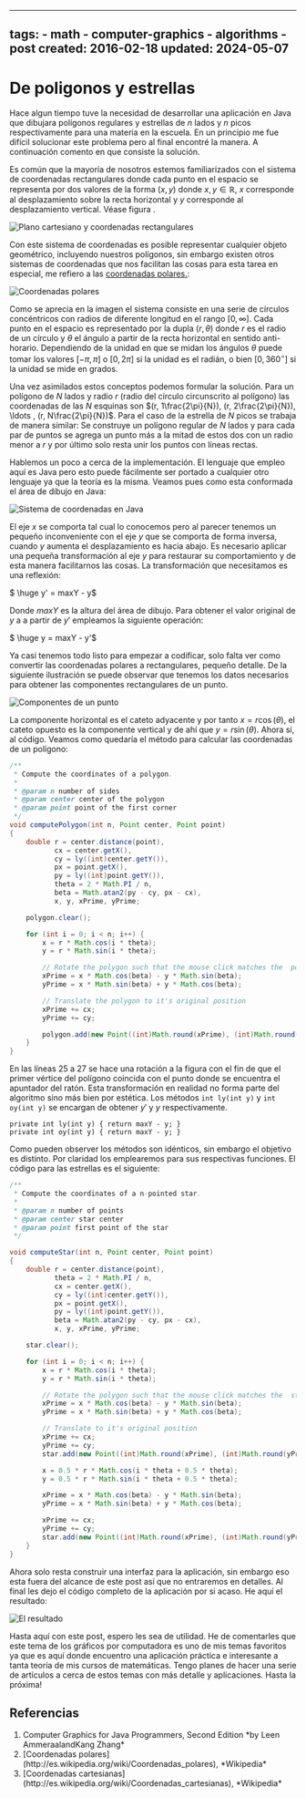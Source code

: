 <!-- vim: set spelllang=es_MX: -->
---
tags:
    - math
    - computer-graphics
    - algorithms
    - post
created: 2016-02-18
updated: 2024-05-07
---
# De poligonos y estrellas

Hace algun tiempo tuve la necesidad de desarrollar una aplicación en Java que dibujara polígonos regulares y estrellas de $n$ lados y $n$ picos respectivamente para una materia en la escuela. En un principio me fue difícil solucionar este problema pero al final encontré la manera. A continuación comento en que consiste la solución.
 
Es común que la mayoría de nosotros estemos familiarizados con el sistema de coordenadas rectangulares donde cada punto en el espacio se representa por dos valores de la forma $(x, y)$ donde $x,y \in \mathbb{R}$, $x$ corresponde al desplazamiento sobre la recta horizontal y $y$ corresponde al desplazamiento vertical. Véase figura .

![Plano cartesiano y coordenadas rectangulares](/de-poligonos-y-estrellas/plano_cartesiano.png)

Con este sistema de coordenadas es posible representar cualquier objeto geométrico, incluyendo nuestros polígonos, sin embargo existen otros sistemas de coordenadas que nos facilitan las cosas para esta tarea en especial, me refiero a las [coordenadas polares.](http://es.wikipedia.org/wiki/Coordenadas_polares):

![Coordenadas polares](/de-poligonos-y-estrellas/coordenadas_polares.png)

Como se aprecia en la imagen el sistema consiste en una serie de círculos concéntricos con radios de diferente longitud en el rango $[0, \infty]$. Cada punto en el espacio es representado por la dupla $(r, \theta)$ donde $r$ es el radio de un círculo y $\theta$ el ángulo a partir de la recta horizontal en sentido anti-horario. Dependiendo de la unidad en que se midan los ángulos $\theta$ puede tomar los valores $[-\pi, \pi]$ o $[0, 2\pi]$ si la unidad es el radián, o bien $[0, 360^{\circ}]$ si la unidad se mide en grados.

Una vez asimilados estos conceptos podemos formular la solución. Para un polígono de $N$ lados y radio $r$ (radio del círculo circunscrito al polígono) las coordenadas de las $N$ esquinas son $(r, 1\frac{2\pi}{N}), (r, 2\frac{2\pi}{N}), \ldots , (r, N\frac{2\pi}{N})$. Para el caso de la estrella de $N$ picos se trabaja de manera similar: Se construye un polígono regular de $N$ lados y para cada par de puntos se agrega un punto más a la mitad de estos dos con un radio menor a $r$ y por último solo resta unir los puntos con líneas rectas.

Hablemos un poco a cerca de la implementación. El lenguaje que empleo aquí es Java pero esto puede fácilmente ser portado a cualquier otro lenguaje ya que la teoría es la misma. Veamos pues como esta conformada el área de dibujo en Java:

![Sistema de coordenadas en Java](/de-poligonos-y-estrellas/coordenadas_java.png)

El eje $x$ se comporta tal cual lo conocemos pero al parecer tenemos un pequeño inconveniente  con el eje $y$ que se comporta de forma inversa, cuando $y$ aumenta el desplazamiento es hacia abajo. Es necesario aplicar una pequeña transformación al eje $y$ para restaurar su comportamiento y de esta manera facilitarnos las cosas. La transformación que necesitamos es una reflexión:

$ \huge y' = maxY - y$

Donde $maxY$ es la altura del área de dibujo. Para obtener el valor original de $y$ a a partir de $y'$ empleamos la siguiente operación: 

$ \huge y = maxY - y'$

Ya casi tenemos todo listo para empezar a codificar, solo falta ver como convertir las coordenadas polares a rectangulares, pequeño detalle. De la siguiente ilustración se puede observar que tenemos los datos necesarios para obtener las componentes rectangulares de un punto.


![Componentes de un punto](/de-poligonos-y-estrellas/polar_a_rectangular.png)


La componente horizontal es el cateto adyacente y por tanto $x = r\cos(\theta)$, el cateto opuesto es la componente vertical y de ahí que $y = r\sin(\theta)$. Ahora sí, al código. Veamos como quedaría el método para calcular las coordenadas de un polígono:


```java
/**
 * Compute the coordinates of a polygon.
 *
 * @param n number of sides
 * @param center center of the polygon
 * @param point point of the first corner
 */
void computePolygon(int n, Point center, Point point)
{
    double r = center.distance(point),
           cx = center.getX(),
           cy = ly((int)center.getY()),
           px = point.getX(),
           py = ly((int)point.getY()),
           theta = 2 * Math.PI / n,
           beta = Math.atan2(py - cy, px - cx),
           x, y, xPrime, yPrime;

    polygon.clear();

    for (int i = 0; i < n; i++) {
        x = r * Math.cos(i * theta);
        y = r * Math.sin(i * theta);

        // Rotate the polygon such that the mouse click matches the  polygon corner
        xPrime = x * Math.cos(beta) - y * Math.sin(beta);
        yPrime = x * Math.sin(beta) + y * Math.cos(beta);

        // Translate the polygon to it's original position
        xPrime += cx;
        yPrime += cy;

        polygon.add(new Point((int)Math.round(xPrime), (int)Math.round(yPrime)));
    }
}

```

En las líneas 25 a 27 se hace una rotación a la figura con el fin de que el primer vértice del polígono coincida con el punto donde se encuentra el apuntador del ratón. Esta transformación en realidad no forma parte del algoritmo sino más bien por estética. Los métodos `int ly(int y)` y `int oy(int y)` se encargan de obtener $y'$ y $y$ respectivamente.

```
private int ly(int y) { return maxY - y; }
private int oy(int y) { return maxY - y; }
```

Como pueden observer los métodos son idénticos, sin embargo el objetivo es distinto. Por claridad los emplearemos para sus respectivas funciones. El código para las estrellas es el siguiente:


```java
/**
 * Compute the coordinates of a n-pointed star.
 *
 * @param n number of points
 * @param center star center
 * @param point first point of the star
 */

void computeStar(int n, Point center, Point point)
{
    double r = center.distance(point),
           theta = 2 * Math.PI / n,
           cx = center.getX(),
           cy = ly((int)center.getY()),
           px = point.getX(),
           py = ly((int)point.getY()),
           beta = Math.atan2(py - cy, px - cx),
           x, y, xPrime, yPrime;

    star.clear();

    for (int i = 0; i < n; i++) {
        x = r * Math.cos(i * theta);
        y = r * Math.sin(i * theta);

        // Rotate the polygon such that the mouse click matches the  star point
        xPrime = x * Math.cos(beta) - y * Math.sin(beta);
        yPrime = x * Math.sin(beta) + y * Math.cos(beta);

        // Translate to it's original position
        xPrime += cx;
        yPrime += cy;
        star.add(new Point((int)Math.round(xPrime), (int)Math.round(yPrime)));

        x = 0.5 * r * Math.cos(i * theta + 0.5 * theta);
        y = 0.5 * r * Math.sin(i * theta + 0.5 * theta);

        xPrime = x * Math.cos(beta) - y * Math.sin(beta);
        yPrime = x * Math.sin(beta) + y * Math.cos(beta);

        xPrime += cx;
        yPrime += cy;
        star.add(new Point((int)Math.round(xPrime), (int)Math.round(yPrime)));
    }
}

```

Ahora solo resta construir una interfaz para la aplicación, sin embargo eso esta fuera del alcance de este post así que no entraremos en detalles. Al final les dejo el código completo de la aplicación por si acaso. He aquí el resultado:

![El resultado](/de-poligonos-y-estrellas/polygon_test.png)

Hasta aquí con este post, espero les sea de utilidad. He de comentarles que este tema de los gráficos por computadora es uno de mis temas favoritos ya que es aquí donde encuentro una aplicación práctica e interesante a tanta teoría de mis cursos de matemáticas. Tengo planes de hacer una serie de artículos a cerca de estos temas con más detalle y aplicaciones. Hasta la próxima!

## Referencias

<ol>
  <li>Computer Graphics for Java Programmers, Second Edition *by Leen AmmeraalandKang Zhang*</li>
  <li>[Coordenadas polares](http://es.wikipedia.org/wiki/Coordenadas_polares), *Wikipedia*</li>
  <li>[Coordenadas cartesianas](http://es.wikipedia.org/wiki/Coordenadas_cartesianas), *Wikipedia*</li>
</ol>
